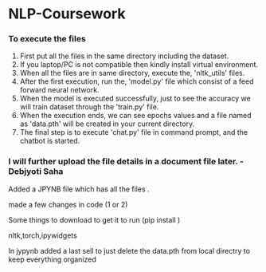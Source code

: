 # NLP-Coursework
### To execute the files ###

1. First put all the files in the same directory including the dataset.
2. If you laptop/PC is not compatible then kindly install virtual environment.
3. When all the files are in same directory, execute the, 'nltk_utils' files.
4. After the first execution, run the, 'model.py' file which consist of a feed forward neural network.
5. When the model is executed successfully, just to see the accuracy we will train dataset through the 'train.py' file.
6. When the execution ends, we can see epochs values and a file named as 'data.pth' will be created in your current directory.
7. The final step is to execute 'chat.py' file in command prompt, and the chatbot is started.

### I will further upload the file details in a document file later. - Debjyoti Saha ###

Added a JPYNB file which has all the files .

made a few changes in code (1 or 2)


Some things to download to get it to run (pip install )

nltk,torch,ipywidgets 


In jypynb added a last sell to just delete the data.pth from local directry to keep everything organized 